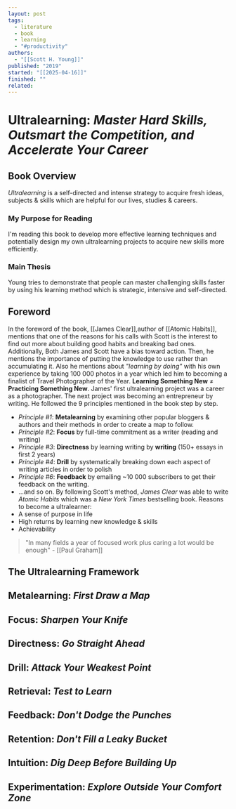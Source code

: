 ```yaml
---
layout: post
tags:
  - literature
  - book
  - learning
  - "#productivity"
authors:
  - "[[Scott H. Young]]"
published: "2019"
started: "[[2025-04-16]]"
finished: ""
related:
---
```


# **Ultralearning**: _Master Hard Skills, Outsmart the Competition, and Accelerate Your Career_

## Book Overview 
*Ultralearning* is a self-directed and intense strategy to acquire fresh ideas, subjects & skills which are helpful for our lives, studies & careers.
### My Purpose for Reading 
I'm reading this book to develop more effective learning techniques and potentially design my own ultralearning projects to acquire new skills more efficiently. 
### Main Thesis 
Young tries to demonstrate that people can master challenging skills faster by using his learning method which is strategic, intensive and self-directed.
## Foreword
In the foreword of the book, [[James Clear]],author of [[Atomic Habits]], mentions that one of the reasons for his calls with Scott is the interest to find out more about building good habits and breaking bad ones. Additionally, Both James and Scott have a bias toward action. Then, he mentions the importance of putting the knowledge to use rather than accumulating it. Also he mentions about _"learning by doing"_ with his own experience by taking 100 000 photos in a year which led him to becoming a finalist of Travel Photographer of the Year. 
__Learning Something New__ $\neq$ __Practicing Something New__. 
James' first ultralearning project was a career as a photographer. The next project was becoming an entrepreneur by writing. He followed the 9 principles mentioned in the book step by step.
- *Principle #1*: **Metalearning** by examining other popular bloggers & authors and their methods in order to create a map to follow.
- *Principle #2*: **Focus** by full-time commitment as a writer (reading and writing)
- *Principle #3*: **Directness** by learning writing by __writing__ (150+ essays in first 2 years)
- *Principle #4*: **Drill** by systematically breaking down each aspect of writing articles in order to polish
- *Principle #6*: **Feedback** by emailing ~10 000 subscribers to get their feedback on the writing.
- ...and so on.
By following Scott's method, _James Clear_ was able to write _Atomic Habits_ which was a _New York Times_ bestselling book.
Reasons to become a ultralearner:
- A sense of purpose in life
- High returns by learning new knowledge & skills
- Achievability
> "In many fields a year of focused work plus caring a lot would be enough" - [[Paul Graham]]
## The Ultralearning Framework

## Metalearning: *First Draw a Map*

## Focus: *Sharpen Your Knife*

## Directness: *Go Straight Ahead*

## Drill: *Attack Your Weakest Point*

## Retrieval: *Test to Learn*

## Feedback: *Don't Dodge the Punches*

## Retention: *Don't Fill a Leaky Bucket*

## Intuition: *Dig Deep Before Building Up*

## Experimentation: *Explore Outside Your Comfort Zone*
